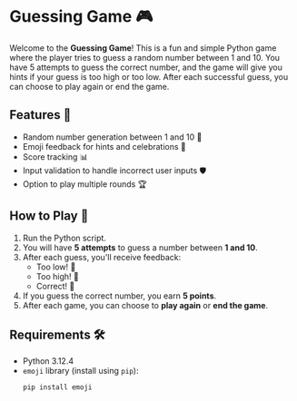 # Guessing Game 🎮

Welcome to the **Guessing Game**! This is a fun and simple Python game where the player tries to guess a random number between 1 and 10. You have 5 attempts to guess the correct number, and the game will give you hints if your guess is too high or too low. After each successful guess, you can choose to play again or end the game.

## Features 🚀
- Random number generation between 1 and 10 🎲
- Emoji feedback for hints and celebrations 🎉
- Score tracking 📊
- Input validation to handle incorrect user inputs 🛡️
- Option to play multiple rounds 🏆

## How to Play 🎯
1. Run the Python script.
2. You will have **5 attempts** to guess a number between **1 and 10**.
3. After each guess, you'll receive feedback:
   - Too low! 🔻
   - Too high! 🔺
   - Correct! 🎉
4. If you guess the correct number, you earn **5 points**.
5. After each game, you can choose to **play again** or **end the game**.

## Requirements 🛠️
- Python 3.12.4
- `emoji` library (install using `pip`):
  ```bash
  pip install emoji
